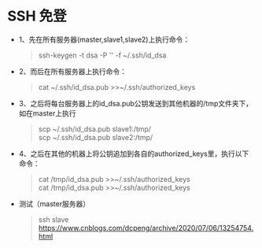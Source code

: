 # SSH 免登

* 1、先在所有服务器(master,slave1,slave2)上执行命令：

  > ssh-keygen -t dsa -P '' -f ~/.ssh/id_dsa
* 2、而后在所有服务器上执行命令：

  > cat ~/.ssh/id_dsa.pub >>~/.ssh/authorized_keys

* 3、之后将每台服务器上的id_dsa.pub公钥发送到其他机器的/tmp文件夹下，如在master上执行

  > scp ~/.ssh/id_dsa.pub slave1:/tmp/  
  > scp ~/.ssh/id_dsa.pub slave2:/tmp/

* 4、之后在其他的机器上将公钥追加到各自的authorized_keys里，执行以下命令：

  > cat /tmp/id_dsa.pub >>~/.ssh/authorized_keys  
  > cat /tmp/id_dsa.pub >>~/.ssh/authorized_keys

* 测试（master服务器）

  > ssh slave  
  > https://www.cnblogs.com/dcpeng/archive/2020/07/06/13254754.html